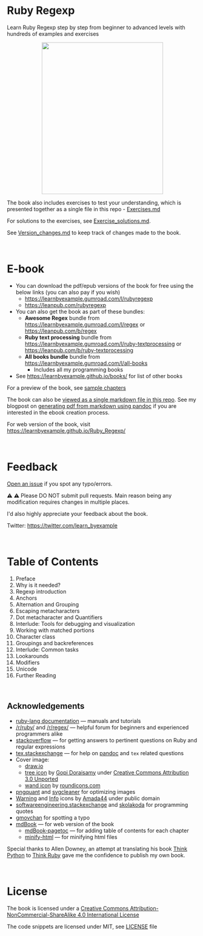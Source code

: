 # Ruby Regexp

Learn Ruby Regexp step by step from beginner to advanced levels with hundreds of examples and exercises

<p align="center">
    <img src="./images/Ruby_regexp.png" width="320px" height="400px" />
</p>

The book also includes exercises to test your understanding, which is presented together
as a single file in this repo - [Exercises.md](./exercises/Exercises.md)

For solutions to the exercises, see [Exercise_solutions.md](./exercises/Exercise_solutions.md).

See [Version_changes.md](./Version_changes.md) to keep track of changes made to the book.

<br>

# E-book

* You can download the pdf/epub versions of the book for free using the below links (you can also pay if you wish)
    * https://learnbyexample.gumroad.com/l/rubyregexp
    * https://leanpub.com/rubyregexp
* You can also get the book as part of these bundles:
    * **Awesome Regex** bundle from https://learnbyexample.gumroad.com/l/regex or https://leanpub.com/b/regex
    * **Ruby text processing** bundle from https://learnbyexample.gumroad.com/l/ruby-textprocessing or https://leanpub.com/b/ruby-textprocessing
    * **All books bundle** bundle from https://learnbyexample.gumroad.com/l/all-books
        * Includes all my programming books
* See https://learnbyexample.github.io/books/ for list of other books

For a preview of the book, see [sample chapters](./sample_chapters/ruby_regexp_sample.pdf)

The book can also be [viewed as a single markdown file in this repo](./ruby_regexp.md). See my blogpost on [generating pdf from markdown using pandoc](https://learnbyexample.github.io/tutorial/ebook-generation/customizing-pandoc/) if you are interested in the ebook creation process.

For web version of the book, visit https://learnbyexample.github.io/Ruby_Regexp/

<br>

# Feedback

[Open an issue](https://github.com/learnbyexample/Ruby_Regexp/issues) if you spot any typo/errors.

:warning: :warning: Please DO NOT submit pull requests. Main reason being any modification requires changes in multiple places.

I'd also highly appreciate your feedback about the book.

Twitter: https://twitter.com/learn_byexample

<br>

# Table of Contents

1. Preface
2. Why is it needed?
3. Regexp introduction
4. Anchors
5. Alternation and Grouping
6. Escaping metacharacters
7. Dot metacharacter and Quantifiers
8. Interlude: Tools for debugging and visualization
9. Working with matched portions
10. Character class
11. Groupings and backreferences
12. Interlude: Common tasks
13. Lookarounds
14. Modifiers
15. Unicode
16. Further Reading

<br>

## Acknowledgements

* [ruby-lang documentation](https://www.ruby-lang.org/en/documentation/) — manuals and tutorials
* [/r/ruby/](https://www.reddit.com/r/ruby/) and [/r/regex/](https://www.reddit.com/r/regex/) — helpful forum for beginners and experienced programmers alike
* [stackoverflow](https://stackoverflow.com/) — for getting answers to pertinent questions on Ruby and regular expressions
* [tex.stackexchange](https://tex.stackexchange.com/) — for help on [pandoc](https://github.com/jgm/pandoc/) and `tex` related questions
* Cover image:
    * [draw.io](https://about.draw.io/)
    * [tree icon](https://www.iconfinder.com/icons/3199231/ellipse_green_nature_tree_icon) by [Gopi Doraisamy](https://www.iconfinder.com/gopidoraisamy) under [Creative Commons Attribution 3.0 Unported](https://creativecommons.org/licenses/by/3.0/)
    * [wand icon](https://www.iconfinder.com/icons/1679640/design_magic_magician_tool_wand_icon) by [roundicons.com](https://www.iconfinder.com/roundicons)
* [pngquant](https://pngquant.org/) and [svgcleaner](https://github.com/RazrFalcon/svgcleaner) for optimizing images
* [Warning](https://commons.wikimedia.org/wiki/File:Warning_icon.svg) and [Info](https://commons.wikimedia.org/wiki/File:Info_icon_002.svg) icons by [Amada44](https://commons.wikimedia.org/wiki/User:Amada44) under public domain
* [softwareengineering.stackexchange](https://softwareengineering.stackexchange.com/questions/39/whats-your-favourite-quote-about-programming) and [skolakoda](https://skolakoda.org/programming-quotes) for programming quotes
* [gmovchan](https://github.com/gmovchan) for spotting a typo
* [mdBook](https://github.com/rust-lang/mdBook) — for web version of the book
    * [mdBook-pagetoc](https://github.com/JorelAli/mdBook-pagetoc) — for adding table of contents for each chapter
    * [minify-html](https://github.com/wilsonzlin/minify-html) — for minifying html files

Special thanks to Allen Downey, an attempt at translating his book [Think Python](https://greenteapress.com/wp/think-python-2e/) to [Think Ruby](https://github.com/learnbyexample/ThinkRubyBuild) gave me the confidence to publish my own book.

<br>

# License

The book is licensed under a [Creative Commons Attribution-NonCommercial-ShareAlike 4.0 International License](https://creativecommons.org/licenses/by-nc-sa/4.0/)

The code snippets are licensed under MIT, see [LICENSE](./LICENSE) file

